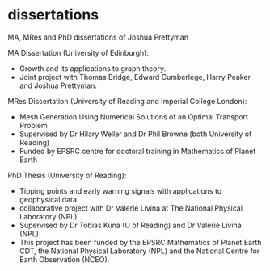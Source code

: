 # dissertations

MA, MRes and PhD dissertations of Joshua Prettyman

MA Dissertation (University of Edinburgh):
- Growth and its applications to graph theory.
- Joint project with Thomas Bridge, Edward Cumberlege, Harry Peaker and Joshua Prettyman.

MRes Dissertation (University of Reading and Imperial College London):
- Mesh Generation Using Numerical Solutions of an Optimal Transport Problem
- Supervised by Dr Hilary Weller and Dr Phil Browne (both University of Reading)
- Funded by EPSRC centre for doctoral training in Mathematics of Planet Earth

PhD Thesis (University of Reading):
- Tipping points and early warning signals with applications to geophysical data
- collaborative project with Dr Valerie Livina at The National Physical Laboratory (NPL) 
- Supervised by Dr Tobias Kuna (U of Reading) and Dr Valerie Livina (NPL)
- This project has been funded by the EPSRC Mathematics of Planet Earth CDT, the National Physical Laboratory (NPL) and the National Centre for Earth Observation (NCEO).
